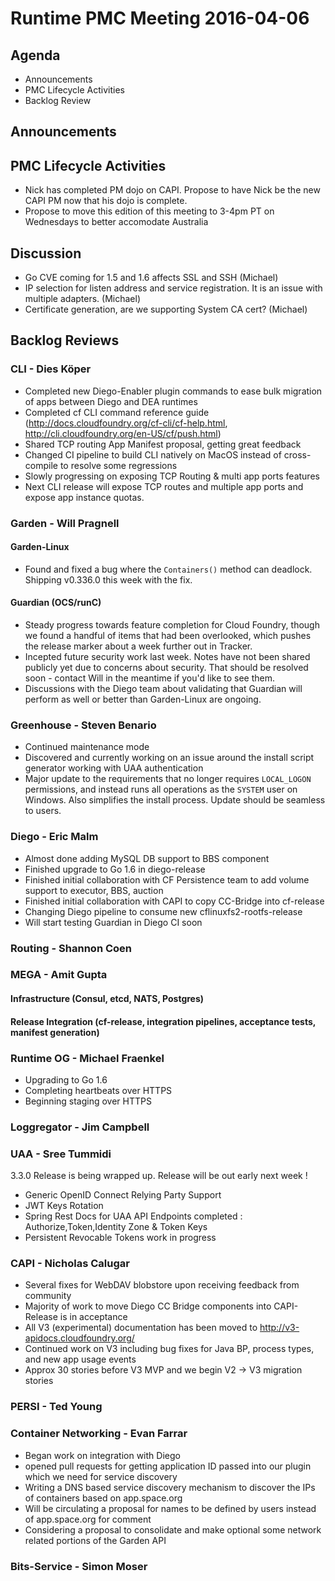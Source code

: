 # Runtime PMC Meeting 2016-04-06

## Agenda
* Announcements
* PMC Lifecycle Activities
* Backlog Review

## Announcements


## PMC Lifecycle Activities
- Nick has completed PM dojo on CAPI. Propose to have Nick be the new CAPI PM now that his dojo is complete.
- Propose to move this edition of this meeting to 3-4pm PT on Wednesdays to better accomodate Australia

## Discussion
- Go CVE coming for 1.5 and 1.6 affects SSL and SSH (Michael)
- IP selection for listen address and service registration. It is an issue with multiple adapters. (Michael)
- Certificate generation, are we supporting System CA cert? (Michael)

## Backlog Reviews

### CLI - Dies Köper
- Completed new Diego-Enabler plugin commands to ease bulk migration of apps between Diego and DEA runtimes
- Completed cf CLI command reference guide (http://docs.cloudfoundry.org/cf-cli/cf-help.html, http://cli.cloudfoundry.org/en-US/cf/push.html)
- Shared TCP routing App Manifest proposal, getting great feedback
- Changed CI pipeline to build CLI natively on MacOS instead of cross-compile to resolve some regressions
- Slowly progressing on exposing TCP Routing & multi app ports features
- Next CLI release will expose TCP routes and multiple app ports and expose app instance quotas.

### Garden - Will Pragnell

#### Garden-Linux

- Found and fixed a bug where the `Containers()` method can deadlock. Shipping v0.336.0 this week with the fix.

#### Guardian (OCS/runC)

- Steady progress towards feature completion for Cloud Foundry, though we found a handful of items that had been overlooked, which pushes the release marker about a week further out in Tracker.
- Incepted future security work last week. Notes have not been shared publicly yet due to concerns about security. That should be resolved soon - contact Will in the meantime if you'd like to see them.
- Discussions with the Diego team about validating that Guardian will perform as well or better than Garden-Linux are ongoing.

### Greenhouse - Steven Benario
- Continued maintenance mode
- Discovered and currently working on an issue around the install script generator working with UAA authentication
- Major update to the requirements that no longer requires `LOCAL_LOGON` permissions, and instead runs all operations as the `SYSTEM` user on Windows. Also simplifies the install process. Update should be seamless to users.

### Diego - Eric Malm

- Almost done adding MySQL DB support to BBS component
- Finished upgrade to Go 1.6 in diego-release
- Finished initial collaboration with CF Persistence team to add volume support to executor, BBS, auction
- Finished initial collaboration with CAPI to copy CC-Bridge into cf-release
- Changing Diego pipeline to consume new cflinuxfs2-rootfs-release
- Will start testing Guardian in Diego CI soon


### Routing - Shannon Coen

### MEGA - Amit Gupta

#### Infrastructure (Consul, etcd, NATS, Postgres)

#### Release Integration (cf-release, integration pipelines, acceptance tests, manifest generation)

### Runtime OG - Michael Fraenkel
- Upgrading to Go 1.6
- Completing heartbeats over HTTPS
- Beginning staging over HTTPS

### Loggregator - Jim Campbell

### UAA - Sree Tummidi
3.3.0 Release is being wrapped up. Release will be out early next week !
- Generic OpenID Connect Relying Party Support
- JWT Keys Rotation
- Spring Rest Docs for UAA API Endpoints completed : Authorize,Token,Identity Zone & Token Keys
- Persistent Revocable Tokens work in progress


### CAPI - Nicholas Calugar
- Several fixes for WebDAV blobstore upon receiving feedback from community
- Majority of work to move Diego CC Bridge components into CAPI-Release is in acceptance
- All V3 (experimental) documentation has been moved to http://v3-apidocs.cloudfoundry.org/
- Continued work on V3 including bug fixes for Java BP, process types, and new app usage events
- Approx 30 stories before V3 MVP and we begin V2 -> V3 migration stories

### PERSI - Ted Young

### Container Networking - Evan Farrar
- Began work on integration with Diego
- opened pull requests for getting application ID passed into our plugin which we need for service discovery
- Writing a DNS based service discovery mechanism to discover the IPs of containers based on app.space.org
- Will be circulating a proposal for names to be defined by users instead of app.space.org for comment
- Considering a proposal to consolidate and make optional some network related portions of the Garden API

### Bits-Service - Simon Moser
